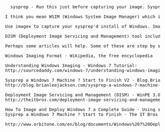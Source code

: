 <pre>
  sysprep - Run this just before capturing your image. Sysprep doesnt capture the image, it "cleans" the operating system and takes it back to a pre-install phase.

I think you mean WSIM (Windows System Image Manager) which is part of the WAIK (Windows Automated Installation Kit). You use WSIM to create your answer file.

Use imagex to capture your sysprep'd install of Windows. Imagex captures to a .wim file. You can then use imagex to apply the image to a pc.

DISM (Deployment Image Servicing and Management) tool includes functionality for mounting and unmounting images (wim files) so you can service them. (i.e. add drivers, enable features) etc...

Perhaps some articles will help. Some of these are step by step so they may make things clearer as to which piece fits in the puzzle:

Windows Imaging Format - Wikipedia, the free encyclopedia

Understanding Windows Imaging - Windows 7 Tutorial:
http://sourcedaddy.com/windows-7/understanding-windows-imaging.html

Sysprep a Windows 7 Machine ? Start to Finish V2 - Blog.BrianLeeJackson.com:
http://blog.brianleejackson.com/sysprep-a-windows-7-machine-%E2%80%93-start-to-finish-v2

Deployment Image Servicing and Management (DISM) - WinPE 3.0 Boot Environment. Using WinPE 3.0 Boot environment to deploy and capture images... - The IT Bros: 
http://theitbros.com/deployment-image-servicing-and-management-dism-winpe-3-0

How To Image and Deploy Windows 7 a Complete Guide - Using sysprep and imagex: http://benosullivan.co.uk/windows/how-to-image-and-deploy-windows-7-a-complete-guide/
Sysprep a Windows 7 Machine ? Start to Finish - The IT Bros : http://theitbros.com/sysprep-a-windows-7-machine-%E2%80%93-start-to-finish

http://www.orbitone.com/en/blog/documents/Windows%207%20Deployment.pdf
  
</pre>
